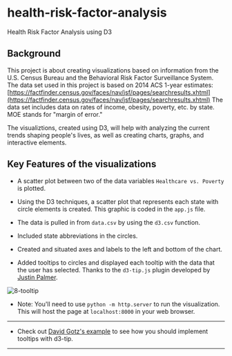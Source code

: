 # health-risk-factor-analysis
Health Risk Factor Analysis using D3

## Background

This project is about creating visualizations based on information from the U.S. Census Bureau and the Behavioral Risk Factor Surveillance System. The data set used in this project is based on 2014 ACS 1-year estimates: [https://factfinder.census.gov/faces/nav/jsf/pages/searchresults.xhtml](https://factfinder.census.gov/faces/nav/jsf/pages/searchresults.xhtml)
The data set includes data on rates of income, obesity, poverty, etc. by state. MOE stands for "margin of error."

The visualiztions, created using D3, will help with analyzing the current trends shaping people's lives, as well as creating charts, graphs, and interactive elements.

## Key Features of the visualizations

* A scatter plot between two of the data variables `Healthcare vs. Poverty` is plotted.

* Using the D3 techniques, a scatter plot that represents each state with circle elements is created. This graphic is coded in the `app.js` file. 

* The data is pulled in from `data.csv` by using the `d3.csv` function. 

* Included state abbreviations in the circles.

* Created and situated axes and labels to the left and bottom of the chart.

* Added tooltips to circles and displayed each tooltip with the data that the user has selected. Thanks to the `d3-tip.js` plugin developed by [Justin Palmer](https://github.com/Caged).

![8-tooltip](Images/8-tooltip.gif)

* Note: You'll need to use `python -m http.server` to run the visualization. This will host the page at `localhost:8000` in your web browser.

- - -

* Check out [David Gotz's example](https://bl.ocks.org/davegotz/bd54b56723c154d25eedde6504d30ad7) to see how you should implement tooltips with d3-tip.

- - -
